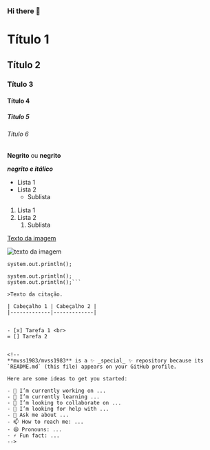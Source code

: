 ### Hi there 👋

<!-- Cabeçalhos -->

# Título 1
## Título 2
### Título 3
#### Título 4
##### Título 5
###### Título 6

**Negrito**  ou __negrito__

___negrito e itálico___

- Lista 1
- Lista 2
  - Sublista


1. Lista 1
2. Lista 2
   1. Sublista

[Texto da imagem](https://ufsb.edu.br/pibid/imagens/1-galeria-de-imagens-01/detail/3-imagem-3-titulo-com-ate-45-caracteres?tmpl=component)

![texto da imagem](https://ufsb.edu.br/pibid/imagens/1-galeria-de-imagens-01/detail/3-imagem-3-titulo-com-ate-45-caracteres?tmpl=component)


`system.out.println();`

```system.out.println();
system.out.println();
system.out.println();```

>Texto da citação.

| Cabeçalho 1 | Cabeçalho 2 |
|-------------|-------------|


- [x] Tarefa 1 <br>
= [] Tarefa 2


<!--
**mvss1983/mvss1983** is a ✨ _special_ ✨ repository because its `README.md` (this file) appears on your GitHub profile.

Here are some ideas to get you started:

- 🔭 I’m currently working on ...
- 🌱 I’m currently learning ...
- 👯 I’m looking to collaborate on ...
- 🤔 I’m looking for help with ...
- 💬 Ask me about ...
- 📫 How to reach me: ...
- 😄 Pronouns: ...
- ⚡ Fun fact: ...
-->
